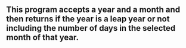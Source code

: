 ## This program accepts a year and a month and then returns if the year is a leap year or not including the number of days in the selected month of that year.


